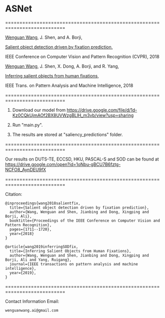 # ASNet
===========================================================================

[Wenguan Wang](https://sites.google.com/view/wenguanwang), J. Shen, and A. Borji, 

[Salient object detection driven by fixation prediction,](https://www.researchgate.net/publication/328149376_Salient_Object_Detection_Driven_by_Fixation_Prediction)  

IEEE Conference on Computer Vision and Pattern Recognition (CVPR), 2018  

[Wenguan Wang](https://sites.google.com/view/wenguanwang), J. Shen, X. Dong, A. Borji, and R. Yang, 

[Inferring salient objects from human fixations,](https://www.researchgate.net/publication/331872926_Inferring_Salient_Objects_from_Human_Fixations) 

IEEE Trans. on Pattern Analysis and Machine Intelligence, 2018 

===========================================================================

1. Download our model from https://drive.google.com/file/d/1d-Kz0CQkUjmAOf2BX8UVWzgBLlH_m3vb/view?usp=sharing

2. Run "main.py".

3. The results are stored at "saliency_predictions" folder. 

===========================================================================

Our results on DUTS-TE, ECCSD, HKU, PASCAL-S and SOD can be found at https://drive.google.com/open?id=1oNbu-gBCU7B6fztg-NCFO8_AynDEU9fX

===========================================================================

Citation:

    @inproceedings{wang2018salientfix,
      title={Salient object detection driven by fixation prediction},
      author={Wang, Wenguan and Shen, Jianbing and Dong, Xingping and Borji, Ali},
      booktitle={Proceedings of the IEEE Conference on Computer Vision and Pattern Recognition},
      pages={1711--1720},
      year={2018}
    }

    @article{wang2019inferringSODfix,
      title={Inferring Salient Objects from Human Fixations},
      author={Wang, Wenguan and Shen, Jianbing and Dong, Xingping and Borji, Ali and Yang, Ruigang},
      journal={IEEE transactions on pattern analysis and machine intelligence},
      year={2019},
    }

===========================================================================

Contact Information
Email:

	wenguanwang.ai@gmail.com

